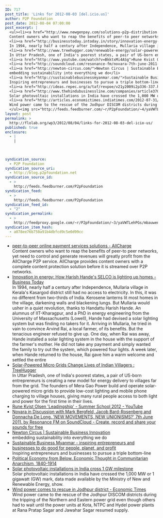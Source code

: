 ```yaml
---
ID: 717
post_title: 'Links for 2012-08-03 [del.icio.us]'
author: P2P Foundation
post_date: 2012-08-04 07:00:00
post_excerpt: |
  <ul><li><a href="http://www.newgenpay.com/solutions-p2p-distribution.asp">peer-to-peer online payment services solutions - AllCharge</a><br>
  Content owners who want to reap the benefits of peer-to peer networks, yet need to control and generate revenues will greatly profit from the AllCharge P2P service.&nbsp;AllCharge provides content owners with a complete content protection solution before it is streamed over P2P networks.</li>
  <li><a href="http://businesstoday.intoday.in/story/innovation-energy-selco-solar-lamps/1/186623.html">Innovation in energy: How Harish Hande's SELCO is lighting up homes - Business Today</a><br>
  In 1994, nearly half a century after Independence, Mullaria village in Kerala's Kasargod district still had no access to electricity. In this, it was no different from two-thirds of India. Kerosene lanterns lit most homes in the village, darkening walls and blackening lungs. But Mullaria would usher in a quiet revolution, thanks to Handattu Harish Hande. An alumnus of IIT-Kharagpur, and a PhD in energy engineering from the University of Massachusetts (Lowell), Hande had devised a solar lighting system but was finding no takers for it. Arriving in Mullaria, he tried in vain to convince Arvind Rai, a local farmer, of its benefits. But the tenacious engineer refused to give up. One day, when Rai was away, Hande installed a solar lighting system in the house with the support of the farmer's mother. He did not take any payment and simply wanted the family to try out the system, which powered four lights. A week later, when Hande returned to the house, Rai gave him a warm welcome and settled the entire</li>
  <li><a href="http://www.treehugger.com/renewable-energy/solar-powered-micro-grids-light-indian-villages.html">Solar-Powered Micro Grids Change Lives of Indian Villagers : TreeHugger</a><br>
  In Uttar Pradesh, one of India's poorest states, a pair of US-born entrepreneurs is creating a new model for energy delivery to villages far from the grid. The founders of Mera Gao Power build and operate solar-powered micro grids to provide low-cost lighting and mobile phone charging to village houses, giving many rural people access to both light and power for the first time in their lives.</li>
  <li><a href="http://www.youtube.com/watch?v=BkktxMi4ASg">Rune Kvist Olsen 'Leadingship' - Summer School 2012 - YouTube</a></li>
  <li><a href="http://soundcloud.com/resonance-fm/novara-7th-june-2011-rpt-fri">Novara in Discussion with Mark Bergfeld, Jacob Bard-Rosenberg and Donnacha De Long. 'NEW MOVEMENTS, NEW UNIONISMS?' 7th June 2011. by Resonance FM on SoundCloud - Create, record and share your sounds for free</a></li>
  <li><a href="http://newton-circus.com/">Newton Circus | Sustainable Business Innovation</a><br>
  embedding sustainability into everything we do</li>
  <li><a href="http://sustainablebusinessmyanmar.com/">Sustainable Business Myanmar - inspiring entrepreneurs and businesses to do good for people, planet, and profit</a><br>
  Inspiring entrepreneurs and businesses to pursue a triple bottom-line</li>
  <li><a href="http://ideas.repec.org/a/taf/revpoe/v21y2009i2p336-337.html">Political Economy from Below. Economic Thought in Communitarian Anarchism, 1840-1914</a></li>
  <li><a href="http://www.thehindubusinessline.com/companies/article3700126.ece">Solar photovoltaic installations in India cross 1 GW milestone</a><br>
  Solar photovoltaic installations in India have crossed the 1,000 MW or 1 gigawatt (GW) mark, data made available by the Ministry of New and Renewable Energy, show.</li>
  <li><a href="http://articles.economictimes.indiatimes.com/2012-07-31/news/32961527_1_wind-power-hydel-power-plants-mw-power">Wind power comes to rescue in Jodhpur district - Economic Times</a><br>
  Wind power came to the rescue of the Jodhpur DISCOM districts during the tripping of the Northern and Eastern power grid even though others had to wait until the power units at Kota, NTPC and Hydel power plants at Rana Pratap Sagar and Jawahar Sagar resumed supply.</li>
  </ul><img src="http://feeds.feedburner.com/~r/P2pFoundation/~4/yaVWTLehPGs" height="1" width="1" alt="">
layout: post
permalink: >
  http://flolab.org/wp3/2012/08/04/links-for-2012-08-03-del-icio-us/
published: true
enclosure:
  - |
    |
        
        
        
syndication_source:
  - P2P Foundation
syndication_source_uri:
  - http://blog.p2pfoundation.net
syndication_source_id:
  - >
    http://feeds.feedburner.com/P2pFoundation
syndication_feed:
  - >
    http://feeds.feedburner.com/P2pFoundation
syndication_feed_id:
  - "2"
syndication_permalink:
  - >
    http://feedproxy.google.com/~r/P2pFoundation/~3/yaVWTLehPGs/mbauwens
syndication_item_hash:
  - a078ee76b750a91b4dbfcd9c5e0d99cc
---
```

*   [peer-to-peer online payment services solutions - AllCharge][1]  
    Content owners who want to reap the benefits of peer-to peer networks, yet need to control and generate revenues will greatly profit from the AllCharge P2P service. AllCharge provides content owners with a complete content protection solution before it is streamed over P2P networks.
*   [Innovation in energy: How Harish Hande's SELCO is lighting up homes - Business Today][2]  
    In 1994, nearly half a century after Independence, Mullaria village in Kerala's Kasargod district still had no access to electricity. In this, it was no different from two-thirds of India. Kerosene lanterns lit most homes in the village, darkening walls and blackening lungs. But Mullaria would usher in a quiet revolution, thanks to Handattu Harish Hande. An alumnus of IIT-Kharagpur, and a PhD in energy engineering from the University of Massachusetts (Lowell), Hande had devised a solar lighting system but was finding no takers for it. Arriving in Mullaria, he tried in vain to convince Arvind Rai, a local farmer, of its benefits. But the tenacious engineer refused to give up. One day, when Rai was away, Hande installed a solar lighting system in the house with the support of the farmer's mother. He did not take any payment and simply wanted the family to try out the system, which powered four lights. A week later, when Hande returned to the house, Rai gave him a warm welcome and settled the entire
*   [Solar-Powered Micro Grids Change Lives of Indian Villagers : TreeHugger][3]  
    In Uttar Pradesh, one of India's poorest states, a pair of US-born entrepreneurs is creating a new model for energy delivery to villages far from the grid. The founders of Mera Gao Power build and operate solar-powered micro grids to provide low-cost lighting and mobile phone charging to village houses, giving many rural people access to both light and power for the first time in their lives.
*   [Rune Kvist Olsen 'Leadingship' - Summer School 2012 - YouTube][4]
*   [Novara in Discussion with Mark Bergfeld, Jacob Bard-Rosenberg and Donnacha De Long. 'NEW MOVEMENTS, NEW UNIONISMS?' 7th June 2011. by Resonance FM on SoundCloud - Create, record and share your sounds for free][5]
*   [Newton Circus | Sustainable Business Innovation][6]  
    embedding sustainability into everything we do
*   [Sustainable Business Myanmar - inspiring entrepreneurs and businesses to do good for people, planet, and profit][7]  
    Inspiring entrepreneurs and businesses to pursue a triple bottom-line
*   [Political Economy from Below. Economic Thought in Communitarian Anarchism, 1840-1914][8]
*   [Solar photovoltaic installations in India cross 1 GW milestone][9]  
    Solar photovoltaic installations in India have crossed the 1,000 MW or 1 gigawatt (GW) mark, data made available by the Ministry of New and Renewable Energy, show.
*   [Wind power comes to rescue in Jodhpur district - Economic Times][10]  
    Wind power came to the rescue of the Jodhpur DISCOM districts during the tripping of the Northern and Eastern power grid even though others had to wait until the power units at Kota, NTPC and Hydel power plants at Rana Pratap Sagar and Jawahar Sagar resumed supply.

<img src="http://feeds.feedburner.com/~r/P2pFoundation/~4/yaVWTLehPGs" height="1" width="1" alt="" />

 [1]: http://www.newgenpay.com/solutions-p2p-distribution.asp
 [2]: http://businesstoday.intoday.in/story/innovation-energy-selco-solar-lamps/1/186623.html
 [3]: http://www.treehugger.com/renewable-energy/solar-powered-micro-grids-light-indian-villages.html
 [4]: http://www.youtube.com/watch?v=BkktxMi4ASg
 [5]: http://soundcloud.com/resonance-fm/novara-7th-june-2011-rpt-fri
 [6]: http://newton-circus.com/
 [7]: http://sustainablebusinessmyanmar.com/
 [8]: http://ideas.repec.org/a/taf/revpoe/v21y2009i2p336-337.html
 [9]: http://www.thehindubusinessline.com/companies/article3700126.ece
 [10]: http://articles.economictimes.indiatimes.com/2012-07-31/news/32961527_1_wind-power-hydel-power-plants-mw-power